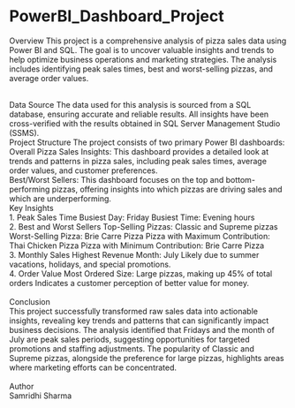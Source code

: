 # PowerBI_Dashboard_Project

Overview
This project is a comprehensive analysis of pizza sales data using Power BI and SQL. The goal is to uncover valuable insights and trends to help optimize business operations and marketing strategies. The analysis includes identifying peak sales times, best and worst-selling pizzas, and average order values.

<br>
Data Source
The data used for this analysis is sourced from a SQL database, ensuring accurate and reliable results. All insights have been cross-verified with the results obtained in SQL Server Management Studio (SSMS).

<br>
Project Structure
The project consists of two primary Power BI dashboards:

<br>
Overall Pizza Sales Insights: This dashboard provides a detailed look at trends and patterns in pizza sales, including peak sales times, average order values, and customer preferences.
<br>Best/Worst Sellers: This dashboard focuses on the top and bottom-performing pizzas, offering insights into which pizzas are driving sales and which are underperforming.

<br>
Key Insights
<br>
1. Peak Sales Time
Busiest Day: Friday
Busiest Time: Evening hours
<br>
2. Best and Worst Sellers
Top-Selling Pizzas: Classic and Supreme pizzas
Worst-Selling Pizza: Brie Carre Pizza
Pizza with Maximum Contribution: Thai Chicken Pizza
Pizza with Minimum Contribution: Brie Carre Pizza
<br>
3. Monthly Sales
Highest Revenue Month: July
Likely due to summer vacations, holidays, and special promotions.
<br>
4. Order Value
Most Ordered Size: Large pizzas, making up 45% of total orders
Indicates a customer perception of better value for money.
<br>
<br>
Conclusion
<br>
This project successfully transformed raw sales data into actionable insights, revealing key trends and patterns that can significantly impact business decisions. The analysis identified that Fridays and the month of July are peak sales periods, suggesting opportunities for targeted promotions and staffing adjustments. The popularity of Classic and Supreme pizzas, alongside the preference for large pizzas, highlights areas where marketing efforts can be concentrated.
<br>
<br>
Author
<br>
Samridhi Sharma
